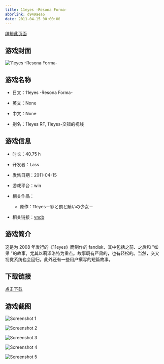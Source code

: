 ```yaml
---
title: 11eyes -Resona Forma-
abbrlink: d949aea6
date: 2011-04-15 00:00:00
---
```

[编辑此页面](https://github.com/ACG-3/ADV3-source/blob/main/source/_posts/games/11eyes%20-Resona%20Forma-.md)

## 游戏封面

![11eyes -Resona Forma-](https%3A//pan.timero.xyz/onedrive/img_lib_001/11eyes%20-Resona%20Forma-_cover.avif)


## 游戏名称

- 日文：11eyes -Resona Forma-
- 英文：None
- 中文：None

- 别名：11eyes RF, 11eyes-交错的视线


## 游戏信息

- 时长：40.75 h
- 开发者：Lass
- 发售日期：2011-04-15
- 游戏平台：win
- 相关作品：
   - 原作：11eyes－罪と罰と贖いの少女－

- 相关链接：[vndb](https://vndb.org/v4429)


## 游戏简介

这是为 2008 年发行的《11eyes》而制作的 fandisk，其中包括之前、之后和 "如果 "的故事，尤其以莉泽洛特为重点。故事既有严肃的，也有轻松的。当然，交叉视觉系统也会回归。此外还有一些用户撰写的短篇故事。




## 下载链接

[点击下载](https://pan.timero.xyz/onedrive/adv_lib_001/11eyes%20-Resona%20Forma-)


## 游戏截图


![Screenshot 1](https%3A//pan.timero.xyz/onedrive/img_lib_001/11eyes%20-Resona%20Forma-_Screenshot_1.avif)

![Screenshot 2](https%3A//pan.timero.xyz/onedrive/img_lib_001/11eyes%20-Resona%20Forma-_Screenshot_2.avif)

![Screenshot 3](https%3A//pan.timero.xyz/onedrive/img_lib_001/11eyes%20-Resona%20Forma-_Screenshot_3.avif)

![Screenshot 4](https%3A//pan.timero.xyz/onedrive/img_lib_001/11eyes%20-Resona%20Forma-_Screenshot_4.avif)

![Screenshot 5](https%3A//pan.timero.xyz/onedrive/img_lib_001/11eyes%20-Resona%20Forma-_Screenshot_5.avif)

